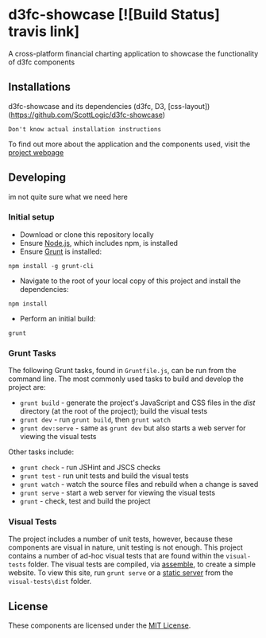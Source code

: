# d3fc-showcase [![Build Status] travis link]

A cross-platform financial charting application to showcase the functionality of d3fc components

## Installations 

d3fc-showcase and its dependencies (d3fc, D3, [css-layout]) (https://github.com/ScottLogic/d3fc-showcase)

```
Don't know actual installation instructions
```

To find out more about the application and the components used, visit the [project webpage](https://github.com/ScottLogic/d3fc-showcase)

## Developing

im not quite sure what we need here

### Initial setup

- Download or clone this repository locally
- Ensure [Node.js](https://nodejs.org/), which includes npm, is installed
- Ensure [Grunt](http://gruntjs.com/getting-started#installing-the-cli) is installed:

```
npm install -g grunt-cli
```

- Navigate to the root of your local copy of this project and install the dependencies:

```
npm install
```

- Perform an initial build:

```
grunt
```

### Grunt Tasks

The following Grunt tasks, found in `Gruntfile.js`, can be run from the command line. The most commonly used tasks to build and develop the project are:

- `grunt build` - generate the project's JavaScript and CSS files in the _dist_ directory (at the root of the project); build the visual tests
- `grunt dev` - run `grunt build`, then `grunt watch`
- `grunt dev:serve` - same as `grunt dev` but also starts a web server for viewing the visual tests

Other tasks include:

- `grunt check` - run JSHint and JSCS checks
- `grunt test` - run unit tests and build the visual tests
- `grunt watch` - watch the source files and rebuild when a change is saved
- `grunt serve` - start a web server for viewing the visual tests
- `grunt` - check, test and build the project

### Visual Tests

The project includes a number of unit tests, however, because these components are visual in nature, unit testing is not enough. This project contains a number of ad-hoc visual tests that are found within the `visual-tests` folder. The visual tests are compiled, via [assemble](http://assemble.io/), to create a simple website. To view this site, run `grunt serve` or a [static server](https://gist.github.com/willurd/5720255) from the `visual-tests\dist` folder.

## License

These components are licensed under the [MIT License](http://opensource.org/licenses/MIT).

